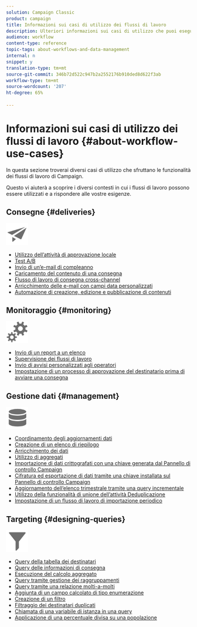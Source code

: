 ```yaml
---
solution: Campaign Classic
product: campaign
title: Informazioni sui casi di utilizzo dei flussi di lavoro
description: Ulteriori informazioni sui casi di utilizzo che puoi eseguire utilizzando i flussi di lavoro Campaign Classic.
audience: workflow
content-type: reference
topic-tags: about-workflows-and-data-management
internal: n
snippet: y
translation-type: tm+mt
source-git-commit: 346b72d522c947b2a2552176b910ded8d622f3ab
workflow-type: tm+mt
source-wordcount: '207'
ht-degree: 65%

---
```



# Informazioni sui casi di utilizzo dei flussi di lavoro {#about-workflow-use-cases}

In questa sezione troverai diversi casi di utilizzo che sfruttano le funzionalità dei flussi di lavoro di Campaign.

Questo vi aiuterà a scoprire i diversi contesti in cui i flussi di lavoro possono essere utilizzati e a rispondere alle vostre esigenze.

## Consegne {#deliveries}

<img src="assets/do-not-localize/icon_send.svg" width="60px">

* [Utilizzo dell’attività di approvazione locale](../../workflow/using/using-the-local-approval-activity.md)
* [Test A/B](../../delivery/using/a-b-testing-use-case.md)
* [Invio di un’e-mail di compleanno](../../workflow/using/sending-a-birthday-email.md)
* [Caricamento del contenuto di una consegna](../../workflow/using/loading-delivery-content.md)
* [Flusso di lavoro di consegna cross-channel](../../workflow/using/cross-channel-delivery-workflow.md)
* [Arricchimento delle e-mail con campi data personalizzati](../../workflow/using/email-enrichment-with-custom-date-fields.md)
* [Automazione di creazione, edizione e pubblicazione di contenuti](../../delivery/using/automating-via-workflows.md#examples)

## Monitoraggio {#monitoring}

<img src="assets/do-not-localize/icon_monitoring.svg" width="60px">

* [Invio di un report a un elenco](../../workflow/using/sending-a-report-to-a-list.md)
* [Supervisione dei flussi di lavoro](../../workflow/using/supervising-workflows.md)
* [Invio di avvisi personalizzati agli operatori](../../workflow/using/sending-personalized-alerts-to-operators.md)
* [Impostazione di un processo di approvazione del destinatario prima di avviare una consegna](../../workflow/using/using-the-local-approval-activity.md)

## Gestione dati {#management}

<img src="assets/do-not-localize/icon_manage.svg" width="60px">

* [Coordinamento degli aggiornamenti dati](../../workflow/using/coordinating-data-updates.md)
* [Creazione di un elenco di riepilogo](../../workflow/using/creating-a-summary-list.md)
* [Arricchimento dei dati](../../workflow/using/enriching-data.md)
* [Utilizzo di aggregati](../../workflow/using/using-aggregates.md)
* [Importazione di dati crittografati con una chiave generata dal Pannello di controllo Campaign](../../platform/using/unzip-decrypt.md)
* [Cifratura ed esportazione di dati tramite una chiave installata sul Pannello di controllo Campaign](../../workflow/using/how-to-use-workflow-data.md#use-case-gpg-encrypt)
* [Aggiornamento dell’elenco trimestrale tramite una query incrementale](../../workflow/using/quarterly-list-update.md)
* [Utilizzo della funzionalità di unione dell’attività Deduplicazione](../../workflow/using/deduplication-merge.md)
* [Impostazione di un flusso di lavoro di importazione periodico](../../workflow/using/recurring-import-workflow.md)

## Targeting {#designing-queries}

<img src="assets/do-not-localize/icon_filter.svg" width="60px">

* [Query della tabella dei destinatari](../../workflow/using/querying-recipient-table.md)
* [Query delle informazioni di consegna](../../workflow/using/querying-delivery-information.md)
* [Esecuzione del calcolo aggregato](../../workflow/using/performing-aggregate-computing.md)
* [Query tramite gestione dei raggruppamenti](../../workflow/using/querying-using-grouping-management.md)
* [Query tramite una relazione molti-a-molti](../../workflow/using/querying-using-many-to-many-relationship.md)
* [Aggiunta di un campo calcolato di tipo enumerazione](../../workflow/using/adding-enumeration-type-calculated-field.md)
* [Creazione di un filtro](../../workflow/using/creating-a-filter.md)
* [Filtraggio dei destinatari duplicati](../../workflow/using/filtering-duplicated-recipients.md)
* [Chiamata di una variabile di istanza in una query](../../workflow/using/javascript-scripts-and-templates.md#calling-an-instance-variable-in-a-query)
* [Applicazione di una percentuale divisa su una popolazione](../../workflow/using/javascript-scripts-and-templates.md#example)
